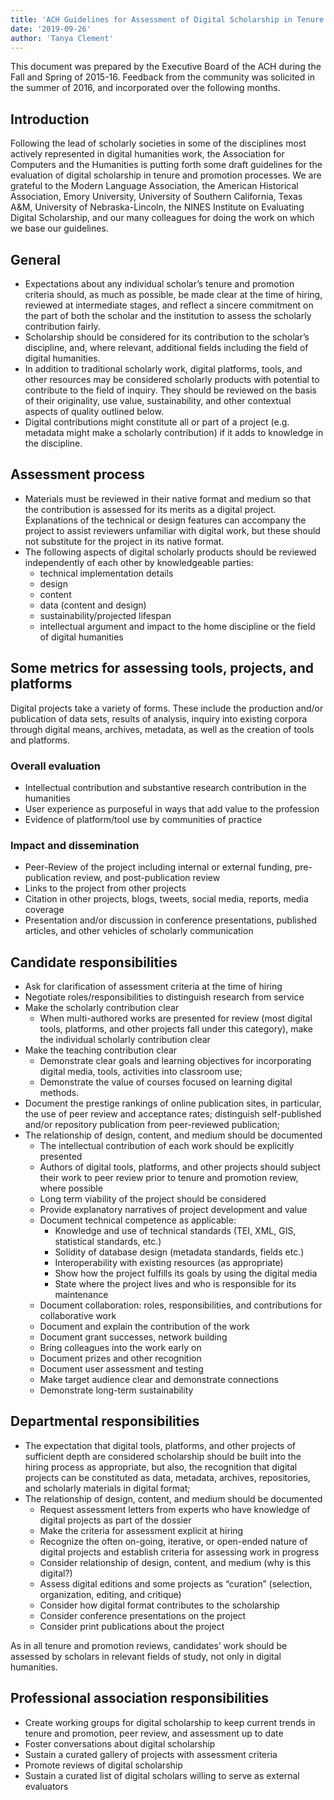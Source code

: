 ```yaml
---
title: 'ACH Guidelines for Assessment of Digital Scholarship in Tenure and Promotion'
date: '2019-09-26'
author: 'Tanya Clement'
---
```

This document was prepared by the Executive Board of the ACH during the Fall and Spring of 2015-16. Feedback from the community was solicited in the summer of 2016, and incorporated over the following months.

## Introduction

Following the lead of scholarly societies in some of the disciplines most actively represented in digital humanities work, the Association for Computers and the Humanities is putting forth some draft guidelines for the evaluation of digital scholarship in tenure and promotion processes. We are grateful to the Modern Language Association, the American Historical Association, Emory University, University of Southern California, Texas A&amp;M, University of Nebraska-Lincoln, the NINES Institute on Evaluating Digital Scholarship, and our many colleagues for doing the work on which we base our guidelines.

## General

- Expectations about any individual scholar’s tenure and promotion criteria should, as much as possible, be made clear at the time of hiring, reviewed at intermediate stages, and reflect a sincere commitment on the part of both the scholar and the institution to assess the scholarly contribution fairly.
- Scholarship should be considered for its contribution to the scholar’s discipline, and, where relevant, additional fields including the field of digital humanities.
- In addition to traditional scholarly work, digital platforms, tools, and other resources may be considered scholarly products with potential to contribute to the field of inquiry. They should be reviewed on the basis of their originality, use value, sustainability, and other contextual aspects of quality outlined below.
- Digital contributions might constitute all or part of a project (e.g. metadata might make a scholarly contribution) if it adds to knowledge in the discipline.

## Assessment process

- Materials must be reviewed in their native format and medium so that the contribution is assessed for its merits as a digital project. Explanations of the technical or design features can accompany the project to assist reviewers unfamiliar with digital work, but these should not substitute for the project in its native format.
- The following aspects of digital scholarly products should be reviewed independently of each other by knowledgeable parties:
  - technical implementation details
  - design
  - content
  - data (content and design)
  - sustainability/projected lifespan
  - intellectual argument and impact to the home discipline or the field of digital humanities

## Some metrics for assessing tools, projects, and platforms

Digital projects take a variety of forms. These include the production and/or publication of data sets, results of analysis, inquiry into existing corpora through digital means, archives, metadata, as well as the creation of tools and platforms.

### Overall evaluation

- Intellectual contribution and substantive research contribution in the humanities
- User experience as purposeful in ways that add value to the profession
- Evidence of platform/tool use by communities of practice

### Impact and dissemination

- Peer-Review of the project including internal or external funding, pre-publication review, and post-publication review
- Links to the project from other projects
- Citation in other projects, blogs, tweets, social media, reports, media coverage
- Presentation and/or discussion in conference presentations, published articles, and other vehicles of scholarly communication

## Candidate responsibilities

- Ask for clarification of assessment criteria at the time of hiring
- Negotiate roles/responsibilities to distinguish research from service
- Make the scholarly contribution clear
  - When multi-authored works are presented for review (most digital tools, platforms, and other projects fall under this category), make the individual scholarly contribution clear
- Make the teaching contribution clear
  - Demonstrate clear goals and learning objectives for incorporating digital media, tools, activities into classroom use;
  - Demonstrate the value of courses focused on learning digital methods.
- Document the prestige rankings of online publication sites, in particular, the use of peer review and acceptance rates; distinguish self-published and/or repository publication from peer-reviewed publication;
- The relationship of design, content, and medium should be documented 
  - The intellectual contribution of each work should be explicitly presented
  - Authors of digital tools, platforms, and other projects should subject their work to peer review prior to tenure and promotion review, where possible
  - Long term viability of the project should be considered
  - Provide explanatory narratives of project development and value
  - Document technical competence as applicable:
      - Knowledge and use of technical standards (TEI, XML, GIS, statistical standards, etc.)
      - Solidity of database design (metadata standards, fields etc.)
      - Interoperability with existing resources (as appropriate)
      - Show how the project fulfills its goals by using the digital media
      - State where the project lives and who is responsible for its maintenance
  - Document collaboration: roles, responsibilities, and contributions for collaborative work
  - Document and explain the contribution of the work
  - Document grant successes, network building
  - Bring colleagues into the work early on
  - Document prizes and other recognition
  - Document user assessment and testing
  - Make target audience clear and demonstrate connections
  - Demonstrate long-term sustainability

## Departmental responsibilities

- The expectation that digital tools, platforms, and other projects of sufficient depth are considered scholarship should be built into the hiring process as appropriate, but also, the recognition that digital projects can be constituted as data, metadata, archives, repositories, and scholarly materials in digital format;
- The relationship of design, content, and medium should be documented 
  - Request assessment letters from experts who have knowledge of digital projects as part of the dossier
  - Make the criteria for assessment explicit at hiring
  - Recognize the often on-going, iterative, or open-ended nature of digital projects and establish criteria for assessing work in progress
  - Consider relationship of design, content, and medium (why is this digital?)
  - Assess digital editions and some projects as “curation” (selection, organization, editing, and critique)
  - Consider how digital format contributes to the scholarship
  - Consider conference presentations on the project
  - Consider print publications about the project

As in all tenure and promotion reviews, candidates’ work should be assessed by scholars in relevant fields of study, not only in digital humanities.

## Professional association responsibilities

- Create working groups for digital scholarship to keep current trends in tenure and promotion, peer review, and assessment up to date
- Foster conversations about digital scholarship
- Sustain a curated gallery of projects with assessment criteria
- Promote reviews of digital scholarship
- Sustain a curated list of digital scholars willing to serve as external evaluators